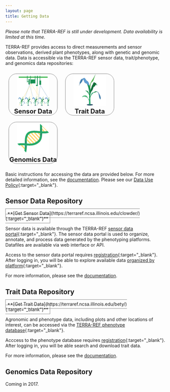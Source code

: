 ```yaml
---
layout: page
title: Getting Data
---
```


_Please note that TERRA-REF is still under development. Data availability is limited at this time._

TERRA-REF provides access to direct measurements and sensor observations, derived plant phenotypes, along with genetic and genomic data. Data is accessible via the TERRA-REF sensor data, trait/phenotype, and genomics data repositories:

<p style="width=100%">
<a href="#sensor-data-portal" style="border: 0">
<span style="margin:10px; display:inline-block; border:1px solid grey; text-align:center; font-size:20px; font-weight: bold; width: 30%; border-radius: 25px">
   <img src="/images/new/sensor sq.png" style="width: 100px"><br/>
   Sensor Data
</span></a>
<a href="#trait-data-portal" style="border: 0">
<span style="margin:10px; display:inline-block; border:1px solid grey; text-align:center; font-size:20px; font-weight: bold; width: 30%; border-radius: 25px">
   <img src="/images/new/traits sq.png" style="width: 100px"><br/>
   Trait Data
</span></a>
<a href="#genomics-data-portal" style="border: 0">
<span style="margin:10px; display:inline-block; border:1px solid grey; text-align:center; font-size:20px; font-weight: bold; width: 30%; border-radius: 25px">
   <img src="/images/new/genomics sq.png" style="width: 100px"><br/>
   Genomics Data
</span></a>
</p>

Basic instructions for accessing the data are provided below.  For more detailed information, see the <a href="https://terraref.gitbooks.io/terraref-documentation/content/user/how-to-access-data.html">documentation</a>.  Please see our [Data Use Policy](https://terraref.gitbooks.io/terraref-documentation/content/user/data_release_policy.html){:target="_blank"}.

## Sensor Data Repository 
<span style="border: 1px solid gray; padding: 5px">
**[Get Sensor Data](https://terraref.ncsa.illinois.edu/clowder/){:target="_blank"}**
</span>

Sensor data is available through the TERRA-REF [sensor data portal](https://terraref.ncsa.illinois.edu/clowder/){:target="_blank"}.  The sensor data portal is used to organize, annotate, and process data generated by the phenotyping platforms.  Datafiles are available via web interface or API.

Access to the sensor data portal requires [registration](https://terraref.ncsa.illinois.edu/clowder/signup){:target="_blank"}.  After logging in, you will be able to explore available data [organized by platform](https://terraref.ncsa.illinois.edu/clowder/spaces){:target="_blank"}.

For more information, please see the <a href="https://terraref.gitbooks.io/terraref-documentation/content/user/using-clowder.html">documentation</a>.


## Trait Data Repository

<span style="border: 1px solid gray; padding: 5px">
**[Get Trait Data](https://terraref.ncsa.illinois.edu/bety/){:target="_blank"}**
</span>

Agronomic and phenotype data, including plots and other locations of interest, can be accessed via the [TERRA-REF phenotype database](https://terraref.ncsa.illinois.edu/bety/){:target="_blank"}. 

Acccess to the phenotype database requires [registration](https://terraref.ncsa.illinois.edu/bety/signup){:target="_blank"}.  After logging in, you will be able search and download trait data.

For more information, please see the <a href="https://terraref.gitbooks.io/terraref-documentation/content/user/using-betydb.html">documentation</a>.


## Genomics Data Repository

Coming in 2017.



